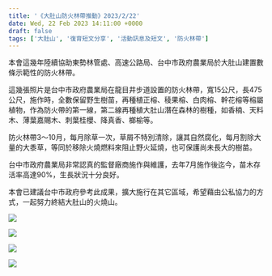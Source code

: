 ```yaml
---
title: '《大肚山防火林帶推動》2023/2/22'
date: Wed, 22 Feb 2023 14:11:00 +0000
draft: false
tags: ['大肚山', '復育短文分享', '活動訊息及短文', '防火林帶']
---
```


本會這幾年陸續協助東勢林管處、高速公路局、台中市政府農業局於大肚山建置數條示範性的防火林帶。

這幾張照片是台中市政府農業局在龍目井步道設置的防火林帶，寬15公尺，長475公尺，施作時，全數保留野生樹苗，再種植正榕、稜果榕、白肉榕、幹花榕等榕屬植物，作為防火帶的第一線，第二線再種植大肚山潛在森林的樹種，如香楠、天料木、薄葉嘉賜木、刺葉桂櫻、降真香、榔榆等。

防火林帶3～10月，每月除草一次，草屑不特別清除，讓其自然腐化，每月割除大量的大黍草，等同於移除火燒燃料來阻止野火延燒，也可保護尚未長大的樹苗。

台中市政府農業局非常認真的監督廠商施作與維護，去年7月施作後迄今，苗木存活率高達90%，生長狀況十分良好。

本會已建議台中市政府參考此成果，擴大施行在其它區域，希望藉由公私協力的方式，一起努力終結大肚山的火燒山。

![](https://www.reforestation.tw/wp-content/uploads/2023/06/20230222-大肚山防火林帶推動3-1024x768.jpg)

![](https://www.reforestation.tw/wp-content/uploads/2023/06/20230222-大肚山防火林帶推動4-1024x768.jpg)

![](https://www.reforestation.tw/wp-content/uploads/2023/06/20230222-大肚山防火林帶推動5-1024x768.jpg)

![](https://www.reforestation.tw/wp-content/uploads/2023/06/20230222-大肚山防火林帶推動7-1024x768.jpg)